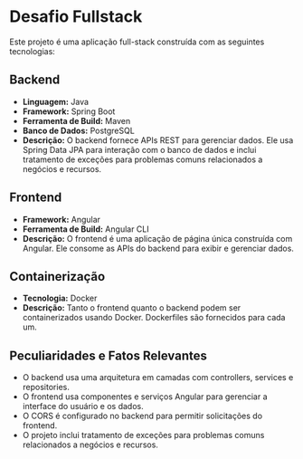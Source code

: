 # Desafio Fullstack

Este projeto é uma aplicação full-stack construída com as seguintes tecnologias:

## Backend

*   **Linguagem:** Java
*   **Framework:** Spring Boot
*   **Ferramenta de Build:** Maven
*   **Banco de Dados:** PostgreSQL
*   **Descrição:** O backend fornece APIs REST para gerenciar dados. Ele usa Spring Data JPA para interação com o banco de dados e inclui tratamento de exceções para problemas comuns relacionados a negócios e recursos.

## Frontend

*   **Framework:** Angular
*   **Ferramenta de Build:** Angular CLI
*   **Descrição:** O frontend é uma aplicação de página única construída com Angular. Ele consome as APIs do backend para exibir e gerenciar dados.

## Containerização

*   **Tecnologia:** Docker
*   **Descrição:** Tanto o frontend quanto o backend podem ser containerizados usando Docker. Dockerfiles são fornecidos para cada um.

## Peculiaridades e Fatos Relevantes

*   O backend usa uma arquitetura em camadas com controllers, services e repositories.
*   O frontend usa componentes e serviços Angular para gerenciar a interface do usuário e os dados.
*   O CORS é configurado no backend para permitir solicitações do frontend.
*   O projeto inclui tratamento de exceções para problemas comuns relacionados a negócios e recursos.
```
